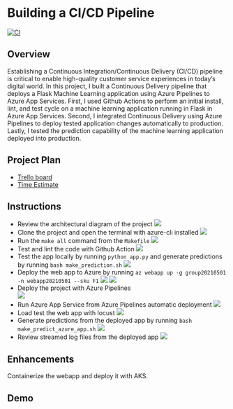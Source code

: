 # Building a CI/CD Pipeline
[![CI](https://github.com/iDataist/Building-a-CI-CD-pipeline/actions/workflows/main.yml/badge.svg)](https://github.com/iDataist/Building-a-CI-CD-pipeline/actions/workflows/main.yml)
## Overview
Establishing a Continuous Integration/Continuous Delivery (CI/CD) pipeline is critical to enable high-quality customer service experiences in today’s digital world. In this project, I built a Continuous Delivery pipeline that deploys a Flask Machine Learning application using Azure Pipelines to Azure App Services. First, I used Github Actions to perform an initial install, lint, and test cycle on a machine learning application running in Flask in Azure App Services. Second, I integrated Continuous Delivery using Azure Pipelines to deploy tested application changes automatically to production. Lastly, I tested the prediction capability of the machine learning application deployed into production. 

## Project Plan

* [Trello board](https://trello.com/invite/b/991rrsp2/557a8a37842cf3151b22957d3173efb5/kanban-template)
* [Time Estimate](https://github.com/iDataist/Building-a-CI-CD-pipeline/blob/main/time_estimate.xlsx)

## Instructions
* Review the architectural diagram of the project
    ![](screenshots/architecture_diagram.png)
* Clone the project and open the terminal with azure-cli installed
    ![](screenshots/azure_shell.png)
* Run the `make all` command from the `Makefile`
    ![](screenshots/make_all.png)
* Test and lint the code with Github Action 
    ![](screenshots/github_action.png)
* Test the app locally by running `python app.py` and generate predictions by running `bash make_prediction.sh`
    ![](screenshots/test_run1.png)
* Deploy the web app to Azure by running `az webapp up -g group20210501 -n webapp20210501 --sku F1`
    ![](screenshots/webapp1.png)
    ![](screenshots/webapp2.png)
* Deploy the project with Azure Pipelines  
    ![](screenshots/azure_pipeline1.png)
* Run Azure App Service from Azure Pipelines automatic deployment
    ![](screenshots/azure_pipeline2.png)
* Load test the web app with locust
    ![](screenshots/locust.png)
* Generate predictions from the deployed app by running `bash make_predict_azure_app.sh` 
    ![](screenshots/test_run2.png)
* Review streamed log files from the deployed app
    ![](screenshots/log_stream.png)
## Enhancements
Containerize the webapp and deploy it with AKS.
## Demo 




